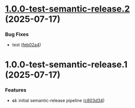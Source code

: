 # [1.0.0-test-semantic-release.2](https://github.com/TayyabSuhail123/python-aws-api/compare/v1.0.0-test-semantic-release.1...v1.0.0-test-semantic-release.2) (2025-07-17)


### Bug Fixes

* test ([feb02a4](https://github.com/TayyabSuhail123/python-aws-api/commit/feb02a40be2f218b5cb60b410592692c0e76093b))

# 1.0.0-test-semantic-release.1 (2025-07-17)


### Features

* **ci:** initial semantic-release pipeline ([c803d34](https://github.com/TayyabSuhail123/python-aws-api/commit/c803d3444315514905fa7697f4a4313f1a6ba3f1))
